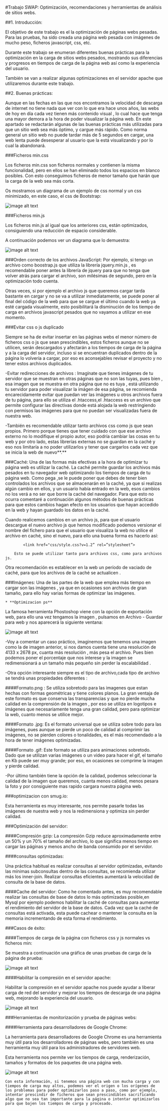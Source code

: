 #Trabajo SWAP: Optimización, recomendaciones y herramientas de análisis de sitios webs.

     

##1. Introducción: 

El objetivo de este trabajo es el la optimización de páginas webs pesadas. Para las pruebas, ha sido creada una página web pesada con imágenes de mucho peso, ficheros javascript, css, etc.

	

Durante este trabajo se enumeran diferentes buenas prácticas para la optimización en la carga de sitios webs pesados, mostrando sus diferencias y progresos en tiempos de carga de la página web así como la experiencia del usuario.

También se van a realizar algunas optimizaciones en el servidor apache que utilizaremos durante este trabajo.

##2. Buenas prácticas:

Aunque en las fechas en las que nos encontramos la velocidad de descarga de internet no tiene nada que ver con lo que era hace unos años, las webs de hoy en día cada vez tienen más contenido visual , lo cual hace que tenga una mayor demora a la hora de poder visualizar la página web. En este apartado se redactarán algunas de las buenas prácticas más utilizadas para que un sitio web sea más óptimo, y cargue más rápido. Como norma general un sitio web no puede tardar más de 5 segundos en cargar, una web lenta puede desesperar al usuario que la está visualizando y por lo cual la abandonará. 

###Ficheros min.css

Los ficheros min.css son ficheros normales y contienen la  misma funcionalidad, pero en ellos se han eliminado todos los espacios en blanco posibles. Con esto conseguimos ficheros de menor tamaño que harán que la carga de la web sea más corta.

Os mostramos un diagrama de un ejemplo de css normal y un css minimizado, en este caso, el css de Bootstrap:

![image alt text](image_0.png)

###Ficheros min.js

Los ficheros min.js al igual que los anteriores css, están optimizados, consiguiendo una reducción de espacio considerable.

A continuación podemos ver un diagrama que lo demuestra:

![image alt text](image_1.png)

###Orden correcto de los archivos JavaScript: Por ejemplo, si tengo un archivo como boostrap.js que utiliza la librería jquery.min.js , es recomendable poner antes la librería de jquery para que no tenga que volver atrás para cargar el archivo, son milésimas de segundo, pero en la optimización todo cuenta.

Otras veces, si por ejemplo el archivo js que queremos cargar tarda bastante en cargar y no se va a utilizar inmediatamente, se puede poner al final del código de la web para que se cargue el último cuando la web ya esté cargada visualmente, esto posibilitará la disminución de los tiempo de carga en archivos javascript pesados que no vayamos a utilizar en ese momento.

###Evitar css o js duplicado

Siempre se ha de evitar insertar en las páginas webs el menor número de ficheros css o js que sean prescindibles, estos ficheros aunque no se utilicen, serán descargados y afectarán a los tiempos de carga de la página y a la carga del servidor, incluso si se encuentran duplicados dentro de la página lo volvería a cargar, por eso es aconsejables revisar el proyecto y no tener estos archivos duplicados.

-Evitar redirecciones de archivos : Imagínate que tienes imágenes de tu servidor que se muestran en otras páginas que no son las tuyas, pues bien , esa imagen que se muestra en otra página que no es tuya , está utilizando tu servidor para poder visualizar la imágen de esa página, se recomienda encarecidamente evitar que puedan ver las imágenes u otros archivos fuera de tu página, para ello se utiliza el .htaccess,el .htaccess es un archivo que permite configurar las directivas donde está alojada la web restringiendo con permisos las imágenes para que no puedan ser visualizadas fuera de nuestra web.


-También es recomendable utilizar tanto archivos css como js que sean propios. Primero porque tienes que tener cuidado con que ese archivo externo no lo modifique el propio autor, eso podría cambiar las cosas en tu web y por otro lado, estas librerías externas no se guardan en la  caché y eso nos limitaría a no poder utilizarlos y tener que cargarlos cada vez que se inicia la web de nuevo**.**

###Caché: 
Una de las formas más efectivas a la hora de optimizar tu página web es utilizar la caché. La caché permite guardar los archivos más pesados en tu navegador web optimizando los tiempos de carga de tu página web. Como pega ,se le puede poner que debes de tener bien controlados los archivos que se almacenarán en la caché, ya que si realizas algún cambio en ellos, y un usuario había entrado en la web, esos cambios no los verá a no ser que borre la caché del navegador. Para que esto no ocurra comentaré a continuación algunos métodos de buenas prácticas para que estos cambios hagan efecto en los usuarios que hayan accedido en la web y hayan guardado los datos en la caché. 

Cuando realicemos cambios en un archivo js, para que el usuario descargue el nuevo archivo js que hemos modificado podemos versionar el nombre del fichero para que el usuario que visualiza la web no utilice el archivo en caché, sino el nuevo, para ello una buena forma es hacerlo así: 

			<link href="css/style.css?v=1.2” rel=”stylesheet”>

		Esto se puede utilizar tanto para archivos css, como para archivos js.

Otra recomendación es establecer en la web un período de vaciado de caché, para que los archivos de la caché se actualicen .

###Imágenes: 
Una de las partes de la web que emplea más tiempo en cargar son las imágenes , ya que en ocasiones son archivos de gran tamaño, para ello hay varias formas de optimizar las imágenes.

    * **Optimizacion ps**

La famosa herramienta Phostoshop viene con la opción de exportación web, para ello una vez tengamos la imagen , pulsamos en Archivo - Guardar para web y nos aparecerá la siguiente ventana:

![image alt text](image_2.png)

-Voy a comentar un caso práctico, imaginemos que tenemos una imagen como la de imagen anterior, si nos damos cuenta tiene una resolución de 4133 x 2678 px, cuanta más resolución , más pesa el archivo. Pues bien podemos poner el porcentaje que nos interese y la imagen se redimensionará a un tamaño más pequeño sin perder la escalabilidad .

-Otra opción interesante siempre es el tipo de archivo,cada tipo de archivo se tendrá unas propiedades diferentes : 

####Formato.png : 
Se utiliza sobretodo para las imagenes que estan hechas con formas geométricas y tiene colores planos. La gran ventaja de este formato es que conserva las transparencias y que no pierde mucha calidad en la comprensión de la imagen , por eso se utiliza en logotipos e imágenes que necesariamente tenga una gran calidad, pero para optimizar la web, cuanto menos se utilice mejor.

####Formato .jpg: 
Es el formato universal que se utiliza sobre todo para las imágenes, pues aunque se pierde un poco de calidad al comprimir las imágenes, no se pierden colores o tonalidades, es el más recomendado a la hora de tener imágenes optimizadas. 

####Formato .gif: 
Este formato se utiliza para animaciones sobretodo. Dado que se utilizan varias imágenes o un video para hacer el gif, el tamaño en Kb puede ser muy grande; por eso, en ocasiones se comprime la imagen y pierde calidad.

-Por último también tiene la opción de la calidad, podemos seleccionar la calidad de la imagen que queremos, cuanta menos calidad, menos pesara la foto y por consiguiente mas rapido cargara nuestra página web.  

###optimizacion con smug.io:

Esta herramienta es muy interesante, nos permite pasarle todas las imágenes de nuestra web y nos la redimensiona y optimiza sin perder calidad.

###Optimización del servidor:

####Compresión gzip: 
La compresión Gzip reduce aproximadamente entre un 50% y un 70% el tamaño del archivo, lo que significa menos tiempo en cargar las páginas y menos ancho de banda consumido por el servidor.

####consultas optimizadas:

Una práctica habitual es realizar consultas al servidor optimizadas, evitando las mínimas subconsultas dentro de las consultas, se recomienda utilizar más los inner-join. Realizar consultas eficientes aumentará la velocidad de consulta de la base de datos.

####Cache del servidor: 
Como he comentado antes, es muy recomendable realizar las consultas de base de datos lo más optimizadas posible,en Mysql por ejemplo podemos habilitar la caché de consultas para aumentar el rendimiento del servidor de la base de datos. Cada vez que la caché de consultas está activada, esta puede cachear o mantener la consulta en la memoria incrementando de esta forma el rendimiento.

###Casos de éxito:

####Tiempos de carga de la página con ficheros css y js normales vs ficheros min:

Se muestra a continuación una gráfica de unas pruebas de carga de la página de prueba:

![image alt text](image_3.png)

####Habilitar la compresión en el servidor apache:

Habilitar la compresión en el servidor apache nos puede ayudar a liberar carga de red del servidor y mejorar los tiempos de descarga de una página web, mejorando la experiencia del usuario.

![image alt text](image_4.png)

###Herramientas de monitorización y prueba de páginas webs:

####Herramienta para desarrolladores de Google Chrome:

La herramienta para desarrolladores de Google Chrome es una herramienta muy útil para los desarrolladores de páginas webs, pero también es una herramienta muy útil para los administradores de servidores web.

Esta herramienta nos permite ver los tiempos de carga, renderización, tamaños y formatos de los paquetes de una página web. 

![image alt text](image_5.png)

	Con esta información, si tenemos una página web con mucha carga y con tiempos de carga muy altos, podemos ver el origen o los orígenes de los problemas para poder optimizarlos paso a paso, como por ejemplo, intentar prescindir de ficheros que sean prescindibles sacrificando algo que no sea tan importante para la página o intentar optimizarlos para que bajen los tiempos de carga y procesado.

